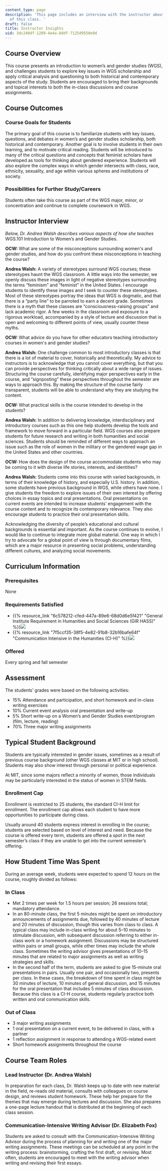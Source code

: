 ```yaml
---
content_type: page
description: 'This page includes an interview with the instructor about the teaching
  of this class. '
draft: false
title: Instructor Insights
uid: 3dc240df-1289-4e4a-8ddf-7125d9550e9d
---
```

## Course Overview

This course presents an introduction to women’s and gender studies (WGS), and challenges students to explore key issues in WGS scholarship and apply critical analysis and questioning to both historical and contemporary aspects of the study. Students are encouraged to bring their backgrounds and topical interests to both the in-class discussions and course assignments.

## Course Outcomes

### Course Goals for Students

The primary goal of this course is to familiarize students with key issues, questions, and debates in women’s and gender studies scholarship, both historical and contemporary. Another goal is to involve students in their own learning, and to motivate critical reading. Students will be introduced to many of the critical questions and concepts that feminist scholars have developed as tools for thinking about gendered experience. Students will also explore the complex ways in which gender intersects with class, race, ethnicity, sexuality, and age within various spheres and institutions of society.

### Possibilities for Further Study/Careers

Students often take this course as part of the WGS major, minor, or concentration and continue to complete coursework in WGS.

## Instructor Interview

*Below, Dr. Andrea Walsh describes various aspects of how she teaches* WGS.101 Introduction to Women’s and Gender Studies.

**OCW:** What are some of the misconceptions surrounding women's and gender studies, and how do you confront these misconceptions in teaching the course?

**Andrea Walsh:** A variety of stereotypes surround WGS courses; these stereotypes haunt the WGS classroom. A little ways into the semester, we openly discuss these images in light of negative stereotypes surrounding the terms “feminism” and “feminist” in the United States. I encourage students to identify these images and I seek to counter these stereotypes. Most of these stereotypes portray the ideas that WGS is dogmatic, and that there is a “party line” to be parroted to earn a decent grade. Sometimes there is a myth that these classes are “consciousness-raising groups” and lack academic rigor. A few weeks in the classroom and exposure to a rigorous workload, accompanied by a style of lecture and discussion that is open and welcoming to different points of view, usually counter these myths.

**OCW:** What advice do you have for other educators teaching introductory courses in women's and gender studies?

**Andrea Walsh:** One challenge common to most introductory classes is that there is a lot of material to cover, historically and theoretically. My advice to instructors is to acknowledge that you cannot cover everything, but that you can provide perspectives for thinking critically about a wide range of issues. Structuring the course carefully, identifying major perspectives early in the course, and “signposting” these perspectives throughout the semester are ways to approach this. By making the structure of the course fairly transparent, students will be able to understand why they are studying the content.

**OCW:** What practical skills is the course intended to develop in the students?

**Andrea Walsh:** In addition to delivering knowledge, interdisciplinary and introductory courses such as this one help students develop the tools and framework to move forward in a particular field. WGS courses also prepare students for future research and writing in both humanities and social sciences. Students should be reminded of different ways to approach an issue such as the role of women in the military or the gendered wage gap in the United States and other countries.

**OCW:** How does the design of the course accommodate students who may be coming to it with diverse life stories, interests, and identities?

**Andrea Walsh:** Students come into this course with varied backgrounds, in terms of their knowledge of history, and especially U.S. history. In addition, some students have previous background in WGS, while others have none. I give students the freedom to explore issues of their own interest by offering choices in essay topics and oral presentations. Oral presentations on current events are intended to increase students’ engagement with the course content and to recognize its contemporary relevance. They also encourage students to practice their oral presentation skills.

Acknowledging the diversity of people’s educational and cultural backgrounds is essential and important. As the course continues to evolve, I would like to continue to integrate more global material. One way in which I try to advocate for a global point of view is through documentary films, which are a major resource in presenting social problems, understanding different cultures, and analyzing social movements.

## Curriculum Information

### Prerequisites

None

### Requirements Satisfied

- {{% resource_link "6c578212-cfed-447a-89e6-68d0d6e5f421" "General Institute Requirement in Humanities and Social Sciences (GIR HASS)" %}}![](https://ocw.mit.edu/images/educator/icon-question-hass.png)
- {{% resource_link "7f5ccf35-38f5-4e82-91b8-32b16bafe64f" "Communication Intensive in the Humanities (CI-H)" %}}![](https://ocw.mit.edu/images/educator/icon-question-cih.png)

### Offered

Every spring and fall semester

## Assessment

The students’ grades were based on the following activities:

- 15% Attendance and participation, and short homework and in-class writing exercises
- 10% Current event analysis oral presentation and write-up
- 5% Short write-up on a Women’s and Gender Studies event/program (film, lecture, reading)
- 70% Three major writing assignments

## Typical Student Background

Students are typically interested in gender issues, sometimes as a result of previous course background (other WGS classes at MIT or in high school). Students may also show interest through personal or political experience.

At MIT, since some majors reflect a minority of women, those individuals may be particularly interested in the status of women in STEM fields.

### Enrollment Cap

Enrollment is restricted to 25 students, the standard CI-H limit for enrollment. The enrollment cap allows each student to have more opportunities to participate during class.

Usually around 40 students express interest in enrolling in the course; students are selected based on level of interest and need. Because the course is offered every term, students are offered a spot in the next semester’s class if they are unable to get into the current semester’s offering.

## How Student Time Was Spent

During an average week, students were expected to spend 12 hours on the course, roughly divided as follows:

### In Class

- Met 2 times per week for 1.5 hours per session; 26 sessions total; mandatory attendance.
- In an 80-minute class, the first 5 minutes might be spent on introductory announcements of assignments due, followed by 40 minutes of lecture and 20 minutes of discussion, though this varies from class to class. A typical class may include in-class writing for about 5–10 minutes to stimulate discussion, with subsequent discussion referring to either in-class work or a homework assignment. Discussions may be structured within pairs or small groups, while other times may include the whole class. Sometimes the writing advisor gives presentations of 10–15 minutes that are related to major assignments as well as writing strategies and skills.
- In the second half of the term, students are asked to give 15-minute oral presentations in pairs. Usually one pair, and occasionally two, presents per class. In these cases, the breakdown of time spent in class might be 30 minutes of lecture, 10 minutes of general discussion, and 15 minutes for the oral presentation that includes 5 minutes of class discussion. Because this class is a CI-H course, students regularly practice both written and oral communication skills.

### Out of Class

- 3 major writing assignments
- 1 oral presentation on a current event, to be delivered in class, with a partner
- 1 reflection assignment in response to attending a WGS-related event
- Short homework assignments throughout the course

## Course Team Roles

### Lead Instructor (Dr. Andrea Walsh)

In preparation for each class, Dr. Walsh keeps up to date with new material in the field, re-reads old material, consults with colleagues on course design, and reviews student homework. These help her prepare for the themes that may emerge during lectures and discussion. She also prepares a one-page lecture handout that is distributed at the beginning of each class session.

### Communication-Intensive Writing Advisor (Dr. Elizabeth Fox)

Students are asked to consult with the Communication-Intensive Writing Advisor during the process of planning for and writing one of the major writing assignments. These meetings can be scheduled at any point in the writing process: brainstorming, crafting the first draft, or revising. Most often, students are encouraged to meet with the writing advisor when writing and revising their first essays.